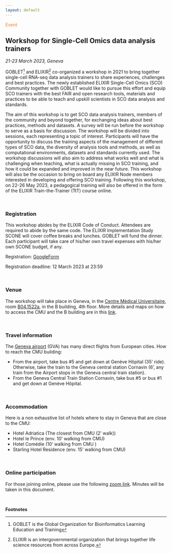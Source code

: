 ```yaml
---
layout: default
---
```


<p style="color: #f47d21">Event</p>

## Workshop for Single-Cell Omics data analysis trainers

*21-23 March 2023, Geneva*

GOBLET[^1] and ELIXIR[^2] co-organized a workshop in 2021 to bring together single-cell RNA-seq data analysis trainers to share experiences, challenges and best practices. The newly established ELIXIR Single-Cell Omics (SCO) Community together with GOBLET would like to pursue this effort and equip SCO trainers with the best FAIR and open research tools, materials and practices to be able to teach and upskill scientists in SCO data analysis and standards.

The aim of this workshop is to get SCO data analysis trainers, members of the community and beyond together, for exchanging ideas about best practices, methods and datasets. A survey will be run before the workshop to serve as a basis for discussion. The workshop will be divided into sessions, each representing a topic of interest. Participants will have the opportunity to discuss the training aspects of the management of different types of SCO data, the diversity of analysis tools and methods, as well as  computational environments,  datasets and standards currently used. The workshop discussions will also aim to address what works well and what is challenging when teaching, what is actually missing in SCO training, and how it could be expanded and improved in the near future. This workshop will also be the occasion to bring on board any ELIXIR Node members interested in developing and offering SCO training. Following this workshop, on 22-26 May 2023, a pedagogical training will also be offered in the form of the ELIXIR Train-the-Trainer (TtT) course online.


<br>

### Registration

This workshop abides by the ELIXIR Code of Conduct. Attendees are required to abide by the same code. The ELIXIR Implementation Study SCONE will cover coffee breaks and lunches. GOBLET will fund the dinner.  Each participant will take care of his/her own travel expenses with his/her own SCONE budget, if any.

Registration: [GoogleForm](https://docs.google.com/forms/d/e/1FAIpQLScSHDuA1oxC6rigImP7JL83pgGDfg92uFBS5kU1N6VVSGznuA/viewform)

Registration deadline: 12 March 2023 at 23:59

<br>

### Venue

The workshop will take place in Geneva, in  the [Centre Médical Universitaire](https://www.unige.ch/presse/plans/cmu), room [B04.1522a](https://www.unige.ch/medecine/files/4714/7262/4613/CMU_A-B_4eme_v22.pdf), in the B building, 4th floor. More details and maps on how to access the CMU and the B building are in this [link](https://www.unige.ch/medecine/en/contacts-acces/contact/).

<br>

### Travel information

The [Geneva airport](https://www.gva.ch/en/) (GVA) has many direct flights from European cities. How to reach the CMU building:
- From the airport, take bus #5 and get down at Genève Hôpital (35’ ride). Otherwise, take  the train to the Geneva central station Cornavin (6’, any train from the Airport stops in the Geneva central train station).
- From the Geneva Central Train Station Cornavin, take bus #5 or bus #1 and get down at Genève Hôpital.

<br>

### Accommodation

Here is a non exhaustive list of hotels where to stay in Geneva that are close to the CMU:
- Hotel Adriatica (The closest from CMU (2’ walk))
- Hotel le Prince  (env. 10’ walking from CMU)
- Hotel Comédie (10’ walking from CMU )
- Starling Hotel Residence (env. 15’ walking  from CMU)

<br>

### Online participation

For those joining online, please use the following [zoom link](https://us02web.zoom.us/j/86470269373?pwd=WGFILzU4d3JBNk5SazJaeVpYcEZKQT09). Minutes will be taken in this document.

<br>

**Footnotes**

[^1]: GOBLET is the Global Organization for Bioinformatics Learning Education and Training
[^2]: ELIXIR is an intergovernmental organization that brings together life science resources from across Europe.
